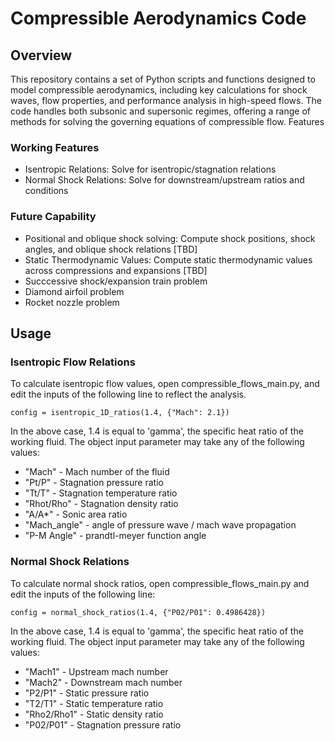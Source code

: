 # Compressible Aerodynamics Code
## Overview

This repository contains a set of Python scripts and functions designed to model compressible aerodynamics, including key calculations for shock waves, flow properties, and performance analysis in high-speed flows. The code handles both subsonic and supersonic regimes, offering a range of methods for solving the governing equations of compressible flow.
Features

### Working Features

+ Isentropic Relations: Solve for isentropic/stagnation relations 
+ Normal Shock Relations: Solve for downstream/upstream ratios and conditions 

### Future Capability

+  Positional and oblique shock solving: Compute shock positions, shock angles, and oblique shock relations  [TBD]
+  Static Thermodynamic Values: Compute static thermodynamic values across compressions and expansions [TBD]
+  Succcessive shock/expansion train problem
+  Diamond airfoil problem
+  Rocket nozzle problem

## Usage

### Isentropic Flow Relations
To calculate isentropic flow values, open compressible_flows_main.py, and edit the inputs of the following line to reflect the analysis. 

`config = isentropic_1D_ratios(1.4, {"Mach": 2.1})`

In the above case, 1.4 is equal to 'gamma', the specific heat ratio of the working fluid. 
The object input parameter may take any of the following values:
+ "Mach" - Mach number of the fluid
+ "Pt/P" - Stagnation pressure ratio
+ "Tt/T" - Stagnation temperature ratio
+ "Rhot/Rho" - Stagnation density ratio
+ "A/A*" - Sonic area ratio
+ "Mach_angle" - angle of pressure wave / mach wave propagation
+ "P-M Angle" - prandtl-meyer function angle

### Normal Shock Relations
To calculate normal shock ratios, open compressible_flows_main.py and edit the inputs of the following line: 

`config = normal_shock_ratios(1.4, {"P02/P01": 0.4986428})`

In the above case, 1.4 is equal to 'gamma', the specific heat ratio of the working fluid. 
The object input parameter may take any of the following values:
+ "Mach1" - Upstream mach number 
+ "Mach2" - Downstream mach number
+ "P2/P1" - Static pressure ratio
+ "T2/T1" - Static temperature ratio
+ "Rho2/Rho1" - Static density ratio
+ "P02/P01" - Stagnation pressure ratio
